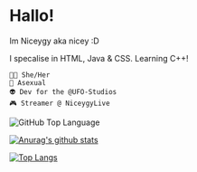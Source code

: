 # Hallo! 
Im Niceygy aka nicey :D

I specalise in HTML, Java & CSS. Learning C++!

    🏳️‍🌈 She/Her
    💖 Asexual 
    👽 Dev for the @UFO-Studios
    🎮 Streamer @ NiceygyLive

<img alt="GitHub Top Language" src="https://img.shields.io/github/languages/top/NiceygyLive/NiceygyLive.xyz" />

[![Anurag's github stats](https://github-readme-stats.vercel.app/api?username=NiceygyLive&theme=blue-green)](https://github.com/anuraghazra/github-readme-stats)

[![Top Langs](https://github-readme-stats.vercel.app/api/top-langs/?username=niceygylive&layout=compact)](https://github.com/anuraghazra/github-readme-stats)
